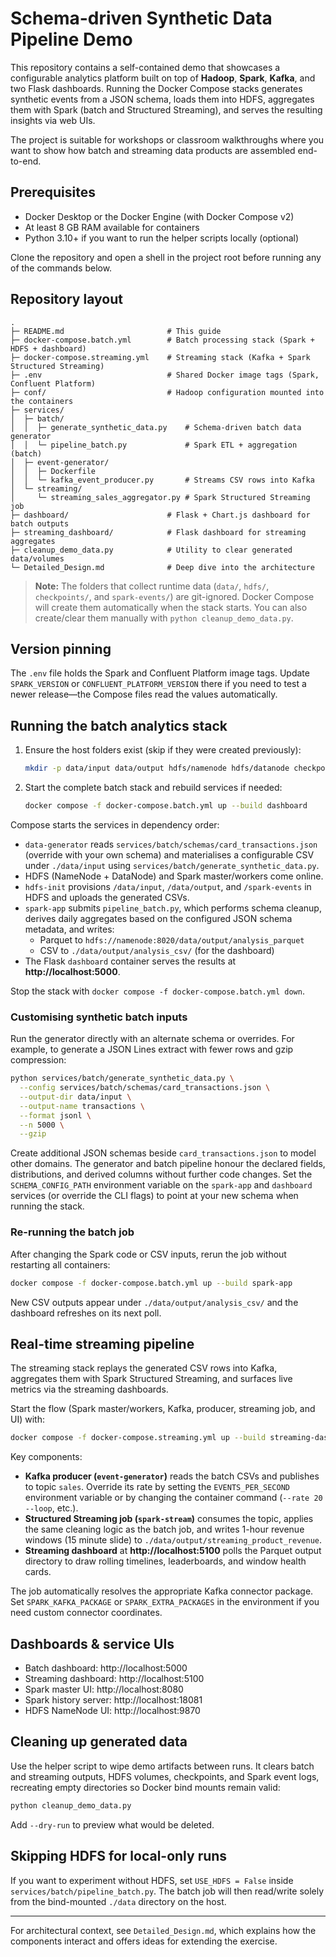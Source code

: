 # Schema-driven Synthetic Data Pipeline Demo

This repository contains a self-contained demo that showcases a configurable
analytics platform built on top of **Hadoop**, **Spark**, **Kafka**, and two
Flask dashboards. Running the Docker Compose stacks generates synthetic events
from a JSON schema, loads them into HDFS, aggregates them with Spark (batch and
Structured Streaming), and serves the resulting insights via web UIs.

The project is suitable for workshops or classroom walkthroughs where you want
to show how batch and streaming data products are assembled end-to-end.

## Prerequisites

* Docker Desktop or the Docker Engine (with Docker Compose v2)
* At least 8 GB RAM available for containers
* Python 3.10+ if you want to run the helper scripts locally (optional)

Clone the repository and open a shell in the project root before running any of
the commands below.

## Repository layout

```
.
├─ README.md                       # This guide
├─ docker-compose.batch.yml        # Batch processing stack (Spark + HDFS + dashboard)
├─ docker-compose.streaming.yml    # Streaming stack (Kafka + Spark Structured Streaming)
├─ .env                            # Shared Docker image tags (Spark, Confluent Platform)
├─ conf/                           # Hadoop configuration mounted into the containers
├─ services/
│  ├─ batch/
│  │  ├─ generate_synthetic_data.py    # Schema-driven batch data generator
│  │  └─ pipeline_batch.py             # Spark ETL + aggregation (batch)
│  ├─ event-generator/
│  │  ├─ Dockerfile
│  │  └─ kafka_event_producer.py       # Streams CSV rows into Kafka
│  └─ streaming/
│     └─ streaming_sales_aggregator.py # Spark Structured Streaming job
├─ dashboard/                      # Flask + Chart.js dashboard for batch outputs
├─ streaming_dashboard/            # Flask dashboard for streaming aggregates
├─ cleanup_demo_data.py            # Utility to clear generated data/volumes
└─ Detailed_Design.md              # Deep dive into the architecture
```

> **Note:** The folders that collect runtime data (`data/`, `hdfs/`,
> `checkpoints/`, and `spark-events/`) are git-ignored. Docker Compose will
> create them automatically when the stack starts. You can also create/clear
> them manually with `python cleanup_demo_data.py`.

## Version pinning

The `.env` file holds the Spark and Confluent Platform image tags. Update
`SPARK_VERSION` or `CONFLUENT_PLATFORM_VERSION` there if you need to test a
newer release—the Compose files read the values automatically.

## Running the batch analytics stack

1. Ensure the host folders exist (skip if they were created previously):
   ```bash
   mkdir -p data/input data/output hdfs/namenode hdfs/datanode checkpoints spark-events
   ```
2. Start the complete batch stack and rebuild services if needed:
   ```bash
   docker compose -f docker-compose.batch.yml up --build dashboard
   ```

Compose starts the services in dependency order:

* `data-generator` reads `services/batch/schemas/card_transactions.json`
  (override with your own schema) and materialises a configurable CSV under
  `./data/input` using `services/batch/generate_synthetic_data.py`.
* HDFS (NameNode + DataNode) and Spark master/workers come online.
* `hdfs-init` provisions `/data/input`, `/data/output`, and `/spark-events` in
  HDFS and uploads the generated CSVs.
* `spark-app` submits `pipeline_batch.py`, which performs schema cleanup,
  derives daily aggregates based on the configured JSON schema metadata, and
  writes:
  * Parquet to `hdfs://namenode:8020/data/output/analysis_parquet`
  * CSV to `./data/output/analysis_csv/` (for the dashboard)
* The Flask `dashboard` container serves the results at
  **http://localhost:5000**.

Stop the stack with `docker compose -f docker-compose.batch.yml down`.

### Customising synthetic batch inputs

Run the generator directly with an alternate schema or overrides. For example,
to generate a JSON Lines extract with fewer rows and gzip compression:

```bash
python services/batch/generate_synthetic_data.py \
  --config services/batch/schemas/card_transactions.json \
  --output-dir data/input \
  --output-name transactions \
  --format jsonl \
  --n 5000 \
  --gzip
```

Create additional JSON schemas beside `card_transactions.json` to model other
domains. The generator and batch pipeline honour the declared fields,
distributions, and derived columns without further code changes. Set the
`SCHEMA_CONFIG_PATH` environment variable on the `spark-app` and `dashboard`
services (or override the CLI flags) to point at your new schema when running
the stack.

### Re-running the batch job

After changing the Spark code or CSV inputs, rerun the job without restarting
all containers:

```bash
docker compose -f docker-compose.batch.yml up --build spark-app
```

New CSV outputs appear under `./data/output/analysis_csv/` and the dashboard
refreshes on its next poll.

## Real-time streaming pipeline

The streaming stack replays the generated CSV rows into Kafka, aggregates them
with Spark Structured Streaming, and surfaces live metrics via the streaming
dashboards.

Start the flow (Spark master/workers, Kafka, producer, streaming job, and UI)
with:

```bash
docker compose -f docker-compose.streaming.yml up --build streaming-dashboard
```

Key components:

* **Kafka producer (`event-generator`)** reads the batch CSVs and publishes to
  topic `sales`. Override its rate by setting the `EVENTS_PER_SECOND`
  environment variable or by changing the container command
  (`--rate 20 --loop`, etc.).
* **Structured Streaming job (`spark-stream`)** consumes the topic, applies the
  same cleaning logic as the batch job, and writes 1-hour revenue windows (15
  minute slide) to `./data/output/streaming_product_revenue`.
* **Streaming dashboard** at **http://localhost:5100** polls the Parquet output
  directory to draw rolling timelines, leaderboards, and window health cards.

The job automatically resolves the appropriate Kafka connector package. Set
`SPARK_KAFKA_PACKAGE` or `SPARK_EXTRA_PACKAGES` in the environment if you need
custom connector coordinates.

## Dashboards & service UIs

* Batch dashboard: http://localhost:5000
* Streaming dashboard: http://localhost:5100
* Spark master UI: http://localhost:8080
* Spark history server: http://localhost:18081
* HDFS NameNode UI: http://localhost:9870

## Cleaning up generated data

Use the helper script to wipe demo artifacts between runs. It clears batch and
streaming outputs, HDFS volumes, checkpoints, and Spark event logs, recreating
empty directories so Docker bind mounts remain valid:

```bash
python cleanup_demo_data.py
```

Add `--dry-run` to preview what would be deleted.

## Skipping HDFS for local-only runs

If you want to experiment without HDFS, set `USE_HDFS = False` inside
`services/batch/pipeline_batch.py`. The batch job will then read/write solely
from the bind-mounted `./data` directory on the host.

---

For architectural context, see `Detailed_Design.md`, which explains how the
components interact and offers ideas for extending the exercise.

